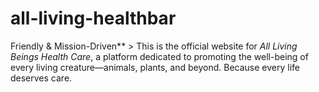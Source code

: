 # all-living-healthbar
Friendly &amp; Mission-Driven**  > This is the official website for *All Living Beings Health Care*, a platform dedicated to promoting the well-being of every living creature—animals, plants, and beyond. Because every life deserves care.
